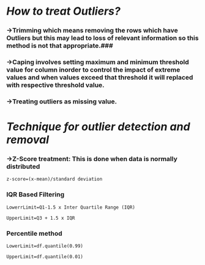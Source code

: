 # *How to treat Outliers?* #
### ->Trimming which means removing the rows which have Outliers but this may lead to loss of relevant information so this method is not that appropriate.###

### ->Caping involves setting maximum and minimum threshold value for column inorder to control the impact of extreme values and when values exceed that threshold it will replaced with respective threshold value. ###

### ->Treating outliers as missing value. ###


# *Technique for outlier detection and removal* #

### ->Z-Score treatment: This is done when data is normally distributed ###

    z-score=(x-mean)/standard deviation


### IQR Based Filtering ###

    LowerrLimit=Q1-1.5 x Inter Quartile Range (IQR)

    UpperLimit=Q3 + 1.5 x IQR

### Percentile method ###

    LowerLimit=df.quantile(0.99)

    UpperLimit=df.quantile(0.01)





